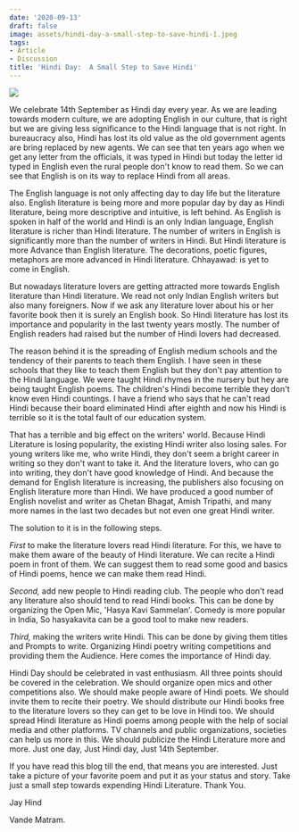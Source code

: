 ```yaml
---
date: '2020-09-13'
draft: false
image: assets/hindi-day-a-small-step-to-save-hindi-1.jpeg
tags:
- Article
- Discussion
title: 'Hindi Day:  A Small Step to Save Hindi'
---
```

[![](https://blogger.googleusercontent.com/img/b/R29vZ2xl/AVvXsEhUQWAEjgs_Xzb-wRBXGW-lruoWoQBvd740fXw4S7j0okjPKjnQ-tzQepBBNy5TyyRaaYcReMnNbJAv2II93t-6CEhrJ_yD0FOEwg58ZBGGXGoHdEyDyYPm6ky9LCAYcuaVREEcEWpBMG4z4qmRCflPhFM0mnf3Ekzg8fwpi5a7m_H_1r4wPQzC8mkiRQ/w367-h283/Chart%20for%20Hindi%20Divas.jpeg)](https://blogger.googleusercontent.com/img/b/R29vZ2xl/AVvXsEhUQWAEjgs_Xzb-wRBXGW-lruoWoQBvd740fXw4S7j0okjPKjnQ-tzQepBBNy5TyyRaaYcReMnNbJAv2II93t-6CEhrJ_yD0FOEwg58ZBGGXGoHdEyDyYPm6ky9LCAYcuaVREEcEWpBMG4z4qmRCflPhFM0mnf3Ekzg8fwpi5a7m_H_1r4wPQzC8mkiRQ/s1302/Chart%20for%20Hindi%20Divas.jpeg)

  

We celebrate 14th September as Hindi day every year. As we are leading towards modern culture, we are adopting English in our culture, that is right but we are giving less significance to the Hindi language that is not right. In bureaucracy also, Hindi has lost its old value as the old government agents are bring replaced by new agents. We can see that ten years ago when we get any letter from the officials, it was typed in Hindi but today the letter id typed in English even the rural people don't know to read them. So we can see that English is on its way to replace Hindi from all areas.

  

The English language is not only affecting day to day life but the literature also. English literature is being more and more popular day by day as Hindi literature, being more descriptive and intuitive, is left behind. As English is spoken in half of the world and Hindi is an only Indian language, English literature is richer than Hindi literature. The number of writers in English is significantly more than the number of writers in Hindi. But Hindi literature is more Advance than English literature. The decorations, poetic figures, metaphors are more advanced in Hindi literature. Chhayawad: is yet to come in English.

  

But nowadays literature lovers are getting attracted more towards English literature than Hindi literature. We read not only Indian English writers but also many foreigners. Now if we ask any literature lover about his or her favorite book then it is surely an English book. So Hindi literature has lost its importance and popularity in the last twenty years mostly. The number of English readers had raised but the number of Hindi lovers had decreased.

  

The reason behind it is the spreading of English medium schools and the tendency of their parents to teach them English. I have seen in these schools that they like to teach them English but they don't pay attention to the Hindi language. We were taught Hindi rhymes in the nursery but hey are being taught English poems. The children's Hindi become terrible they don't know even Hindi countings. I have a friend who says that he can't read Hindi because their board eliminated Hindi after eighth and now his Hindi is terrible so it is the total fault of our education system.

  

That has a terrible and big effect on the writers' world. Because Hindi Literature is losing popularity, the existing Hindi writer also losing sales. For young writers like me, who write Hindi, they don't seem a bright career in writing so they don't want to take it. And the literature lovers, who can go into writing, they don't have good knowledge of Hindi. And because the demand for English literature is increasing, the publishers also focusing on English literature more than Hindi. We have produced a good number of English novelist and writer as Chetan Bhagat, Amish Tripathi, and many more names in the last two decades but not even one great Hindi writer.

  

The solution to it is in the following steps.

_First_ to make the literature lovers read Hindi literature. For this, we have to make them aware of the beauty of Hindi literature. We can recite a Hindi poem in front of them. We can suggest them to read some good and basics of Hindi poems, hence we can make them read Hindi.

_Second,_ add new people to Hindi reading club. The people who don't read any literature also should tend to read Hindi books. This can be done by organizing the Open Mic, 'Hasya Kavi Sammelan'. Comedy is more popular in India, So hasyakavita can be a good tool to make new readers.

_Third,_ making the writers write Hindi. This can be done by giving them titles and Prompts to write. Organizing Hindi poetry writing competitions and providing them the Audience. Here comes the importance of Hindi day.

  

Hindi Day should be celebrated in vast enthusiasm. All three points should be covered in the celebration. We should organize open mics and other competitions also. We should make people aware of Hindi poets. We should invite them to recite their poetry. We should distribute our Hindi books free to the literature lovers so they can get to be love in Hindi too. We should spread Hindi literature as Hindi poems among people with the help of social media and other platforms. TV channels and public organizations, societies can help us more in this. We should publicize the Hindi Literature more and more. Just one day, Just Hindi day, Just 14th September. 

  

If you have read this blog till the end, that means you are interested. Just take a picture of your favorite poem and put it as your status and story. Take just a small step towards expending Hindi Literature. Thank You. 

  

Jay Hind

Vande Matram.